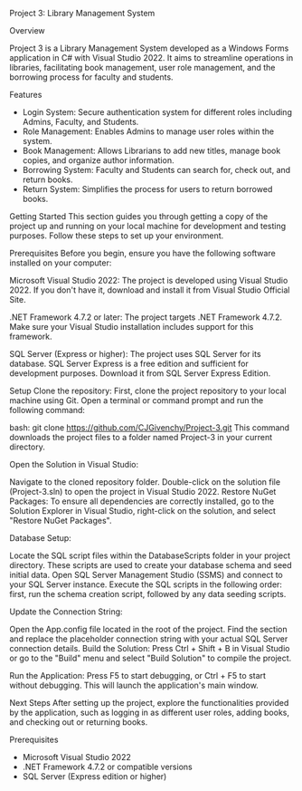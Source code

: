 Project 3: Library Management System

Overview

Project 3 is a Library Management System developed as a Windows Forms application in C# with Visual Studio 2022. It aims to streamline operations in libraries, facilitating book management, user role management, and the borrowing process for faculty and students.

Features

- Login System: Secure authentication system for different roles including Admins, Faculty, and Students.
- Role Management: Enables Admins to manage user roles within the system.
- Book Management: Allows Librarians to add new titles, manage book copies, and organize author information.
- Borrowing System: Faculty and Students can search for, check out, and return books.
- Return System: Simplifies the process for users to return borrowed books.

Getting Started
This section guides you through getting a copy of the project up and running on your local machine for development and testing purposes. Follow these steps to set up your environment.

Prerequisites
Before you begin, ensure you have the following software installed on your computer:

Microsoft Visual Studio 2022: The project is developed using Visual Studio 2022. If you don't have it, download and install it from Visual Studio Official Site.

.NET Framework 4.7.2 or later: The project targets .NET Framework 4.7.2. Make sure your Visual Studio installation includes support for this framework.

SQL Server (Express or higher): The project uses SQL Server for its database. SQL Server Express is a free edition and sufficient for development purposes. Download it from SQL Server Express Edition.

Setup
Clone the repository: 
First, clone the project repository to your local machine using Git. Open a terminal or command prompt and run the following command:

bash: git clone https://github.com/CJGivenchy/Project-3.git
This command downloads the project files to a folder named Project-3 in your current directory.

Open the Solution in Visual Studio:

Navigate to the cloned repository folder.
Double-click on the solution file (Project-3.sln) to open the project in Visual Studio 2022.
Restore NuGet Packages: To ensure all dependencies are correctly installed, go to the Solution Explorer in Visual Studio, right-click on the solution, and select "Restore NuGet Packages".

Database Setup:

Locate the SQL script files within the DatabaseScripts folder in your project directory. These scripts are used to create your database schema and seed initial data.
Open SQL Server Management Studio (SSMS) and connect to your SQL Server instance.
Execute the SQL scripts in the following order: first, run the schema creation script, followed by any data seeding scripts.

Update the Connection String:

Open the App.config file located in the root of the project.
Find the <connectionStrings> section and replace the placeholder connection string with your actual SQL Server connection details.
Build the Solution: Press Ctrl + Shift + B in Visual Studio or go to the "Build" menu and select "Build Solution" to compile the project.

Run the Application: Press F5 to start debugging, or Ctrl + F5 to start without debugging. This will launch the application's main window.

Next Steps
After setting up the project, explore the functionalities provided by the application, such as logging in as different user roles, adding books, and checking out or returning books.

Prerequisites

- Microsoft Visual Studio 2022
- .NET Framework 4.7.2 or compatible versions
- SQL Server (Express edition or higher)


